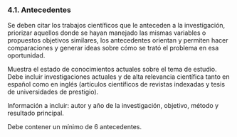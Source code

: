 ### 4.1. Antecedentes 

Se deben citar los trabajos científicos que le anteceden a la investigación, priorizar 
aquellos donde se hayan manejado las mismas variables o propuestos objetivos 
similares, los antecedentes orientan y permiten hacer comparaciones y generar ideas 
sobre cómo se trató el problema en esa oportunidad.

Muestra el estado de conocimientos actuales sobre el tema de estudio. Debe incluir 
investigaciones actuales y de alta relevancia científica tanto en español como en inglés 
(artículos científicos de revistas indexadas y tesis de universidades de prestigio).

Información a incluir: autor y año de la investigación, objetivo, método y resultado principal.

Debe contener un mínimo de 6 antecedentes.
